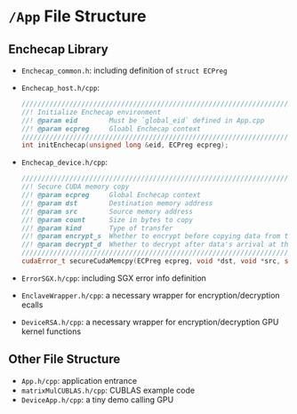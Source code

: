 # `/App` File Structure

## Enchecap Library
* `Enchecap_common.h`: including definition of `struct ECPreg`
* `Enchecap_host.h/cpp`:
    
    ```Cpp
    ////////////////////////////////////////////////////////////////////////////////
    //! Initialize Enchecap environment
    //! @param eid        Must be `global_eid` defined in App.cpp
    //! @param ecpreg     Gloabl Enchecap context
    ////////////////////////////////////////////////////////////////////////////////
    int initEnchecap(unsigned long &eid, ECPreg ecpreg);
    ```
* `Enchecap_device.h/cpp`:
    
    ```Cpp
    ////////////////////////////////////////////////////////////////////////////////
    //! Secure CUDA memory copy
    //! @param ecpreg     Global Enchecap context
    //! @param dst        Destination memory address
    //! @param src        Source memory address
    //! @param count      Size in bytes to copy
    //! @param kind       Type of transfer
    //! @param encrypt_s  Whether to encrypt before copying data from the source or not (1 or 0)
    //! @param decrypt_d  Whether to decrypt after data's arrival at the destination or not (1 or 0)
    ////////////////////////////////////////////////////////////////////////////////
    cudaError_t secureCudaMemcpy(ECPreg ecpreg, void *dst, void *src, size_t count, enum cudaMemcpyKind kind, int encrypt_s, int decrypt_d);
    ```
* `ErrorSGX.h/cpp`: including SGX error info definition
* `EnclaveWrapper.h/cpp`: a necessary wrapper for encryption/decryption ecalls
* `DeviceRSA.h/cpp`: a necessary wrapper for encryption/decryption GPU kernel functions

## Other File Structure

* `App.h/cpp`: application entrance
* `matrixMulCUBLAS.h/cpp`: CUBLAS example code
* `DeviceApp.h/cpp`: a tiny demo calling GPU